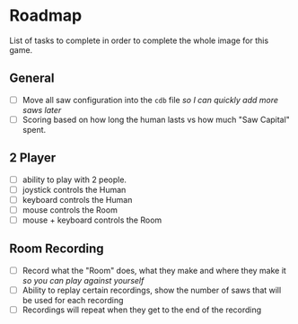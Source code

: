 # Roadmap

List of tasks to complete in order to complete the whole image for this game.

## General

- [ ] Move all saw configuration into the `cdb` file _so I can quickly add more saws later_
- [ ] Scoring based on how long the human lasts vs how much "Saw Capital" spent.

## 2 Player

- [ ] ability to play with 2 people.
- [ ] joystick controls the Human
- [ ] keyboard controls the Human
- [ ] mouse controls the Room
- [ ] mouse + keyboard controls the Room

## Room Recording

- [ ] Record what the "Room" does, what they make and where they make it _so you can play against yourself_
- [ ] Ability to replay certain recordings, show the number of saws that will be used for each recording
- [ ] Recordings will repeat when they get to the end of the recording